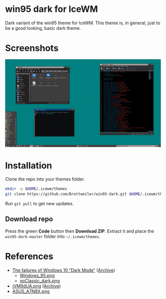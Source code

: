 win95 dark for IceWM
====================

Dark variant of the win95 theme for IceWM.
This theme is, in general, just to be a good looking, basic dark theme.

# Screenshots

![](https://raw.githubusercontent.com/Brottweiler/win95-dark/gh-pages/screenshot.png)

# Installation

Clone the repo into your themes folder.
```bash
mkdir -p $HOME/.icewm/themes
git clone https://github.com/Brottweiler/win95-dark.git $HOME/.icewm/themes
```
Run `git pull` to get new updates.

## Download repo

Press the green **Code** button then **Download ZIP**. Extract it and place the `win95-dark-master` folder into `~/.icewm/themes`.

# References

- [The failures of Windows 10 “Dark Mode”](https://bc-programming.com/blogs/2019/04/the-failures-of-windows-10-dark-mode/) ([Archive](https://archive.ph/KAHEU))
	- [Windows_95.png](https://archive.ph/NmqGr)
	- [xpClassic_dark.png](https://archive.ph/BAqus)
- [jVM9dUA.png](https://i.imgur.com/jVM9dUA.png) ([Archive](https://archive.ph/wP5L4))
- [ASUS_A7N8X.png](https://desu-usergeneratedcontent.xyz/g/image/1710/35/1710359192531.png)
